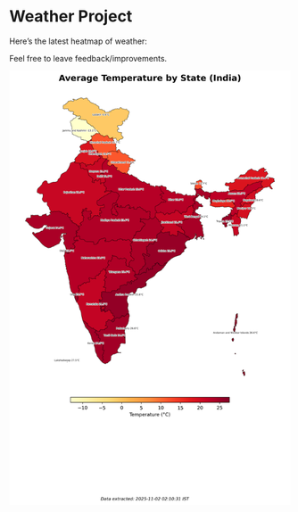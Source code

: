# Weather Project

Here’s the latest heatmap of weather:

Feel free to leave feedback/improvements.

![India Heatmap](docs/assets/india_heatmap.png?v=067041)
